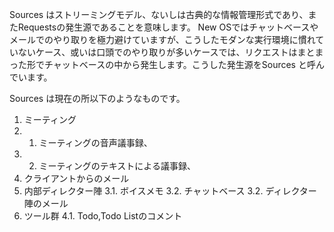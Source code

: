 Sources はストリーミングモデル、ないしは古典的な情報管理形式であり、またRequestsの発生源であることを意味します。
New OSではチャットベースやメールでのやり取りを極力避けていますが、こうしたモダンな実行環境に慣れていないケース、或いは口頭でのやり取りが多いケースでは、リクエストはまとまった形でチャットベースの中から発生します。こうした発生源をSources と呼んでいます。

Sources は現在の所以下のようなものです。
1. ミーティング
1. 1. ミーティングの音声議事録、
1. 2. ミーティングのテキストによる議事録、
2. クライアントからのメール
 3. 内部ディレクター陣
 3.1. ボイスメモ
 3.2. チャットベース
 3.2. ディレクター陣のメール
 4. ツール群
 4.1. Todo,Todo Listのコメント

